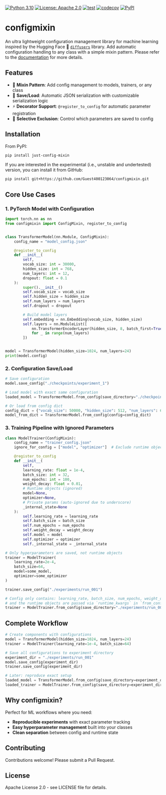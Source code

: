 [![Python 3.10](https://img.shields.io/badge/python-%203.10%20|%203.11%20|%203.12-blue.svg)](https://www.python.org/downloads/release/python-3100/)
[![License: Apache 2.0](https://img.shields.io/badge/License-Apache%202.0-blue.svg)](https://opensource.org/licenses/Apache-2.0)
[![test](https://github.com/Guest400123064/configmixin/actions/workflows/test.yaml/badge.svg)](https://github.com/Guest400123064/configmixin/actions/workflows/test.yaml)
[![codecov](https://codecov.io/gh/Guest400123064/configmixin/branch/main/graph/badge.svg?token=6TG5R1AYQK)](https://codecov.io/gh/Guest400123064/configmixin)
[![PyPI](https://img.shields.io/pypi/v/just-config-mixin)](https://pypi.org/project/just-config-mixin/)

# configmixin

An ultra lightweight configuration management library for machine learning inspired by the Hugging Face 🤗 [`diffusers`](https://github.com/huggingface/diffusers) library. Add automatic configuration handling to any class with a simple mixin pattern. Please refer to the [documentation](https://guest400123064.github.io/just-config-mixin/) for more details.

## Features

- 🔗 **Mixin Pattern**: Add config management to models, trainers, or any class
- 💾 **Save/Load**: Automatic JSON serialization with customizable serialization logic
- ⚡ **Decorator Support**: `@register_to_config` for automatic parameter registration
- 🎯 **Selective Exclusion**: Control which parameters are saved to config

## Installation

From PyPI:

```bash
pip install just-config-mixin
```

If you are interested in the experimental (i.e., unstable and undertested) version, you can install it from GitHub:

```bash
pip install git+https://github.com/Guest400123064/configmixin.git
```

## Core Use Cases

### 1. PyTorch Model with Configuration

```python
import torch.nn as nn
from configmixin import ConfigMixin, register_to_config


class TransformerModel(nn.Module, ConfigMixin):
    config_name = "model_config.json"

    @register_to_config
    def __init__(
        self,
        vocab_size: int = 30000,
        hidden_size: int = 768,
        num_layers: int = 12,
        dropout: float = 0.1
    ):
        super().__init__()
        self.vocab_size = vocab_size
        self.hidden_size = hidden_size
        self.num_layers = num_layers
        self.dropout = dropout

        # Build model layers
        self.embedding = nn.Embedding(vocab_size, hidden_size)
        self.layers = nn.ModuleList([
            nn.TransformerEncoderLayer(hidden_size, 8, batch_first=True)
            for _ in range(num_layers)
        ])


model = TransformerModel(hidden_size=1024, num_layers=24)
print(model.config)
```

### 2. Configuration Save/Load

```python
# Save configuration
model.save_config("./checkpoints/experiment_1")

# Load model with exact same configuration
loaded_model = TransformerModel.from_config(save_directory="./checkpoints/experiment_1")

# Or load from config dict
config_dict = {"vocab_size": 50000, "hidden_size": 512, "num_layers": 6, "dropout": 0.2}
model_from_dict = TransformerModel.from_config(config=config_dict)
```

### 3. Training Pipeline with Ignored Parameters

```python
class ModelTrainer(ConfigMixin):
    config_name = "trainer_config.json"
    ignore_for_config = ["model", "optimizer"]  # Exclude runtime objects

    @register_to_config
    def __init__(
        self,
        learning_rate: float = 1e-4,
        batch_size: int = 32,
        num_epochs: int = 100,
        weight_decay: float = 0.01,
        # Runtime objects (ignored)
        model=None,
        optimizer=None,
        # Private params (auto-ignored due to underscore)
        _internal_state=None
    ):
        self.learning_rate = learning_rate
        self.batch_size = batch_size
        self.num_epochs = num_epochs
        self.weight_decay = weight_decay
        self.model = model
        self.optimizer = optimizer
        self._internal_state = _internal_state

# Only hyperparameters are saved, not runtime objects
trainer = ModelTrainer(
    learning_rate=2e-4,
    batch_size=64,
    model=some_model,
    optimizer=some_optimizer
)

trainer.save_config("./experiments/run_001")

# Config only contains: learning_rate, batch_size, num_epochs, weight_decay
# and the runtime objects are passed via `runtime_kwargs` in `from_config()`
trainer = ModelTrainer.from_config(save_directory="./experiments/run_001", runtime_kwargs={"model": <some_model>})
```

## Complete Workflow

```python
# Create components with configurations
model = TransformerModel(hidden_size=1024, num_layers=24)
trainer = ModelTrainer(learning_rate=1e-4, batch_size=64)

# Save all configurations to experiment directory
experiment_dir = "./experiments/run_001"
model.save_config(experiment_dir)
trainer.save_config(experiment_dir)

# Later: reproduce exact setup
loaded_model = TransformerModel.from_config(save_directory=experiment_dir)
loaded_trainer = ModelTrainer.from_config(save_directory=experiment_dir, runtime_kwargs={"model": loaded_model})
```

## Why configmixin?

Perfect for ML workflows where you need:
- **Reproducible experiments** with exact parameter tracking
- **Easy hyperparameter management** built into your classes
- **Clean separation** between config and runtime state

## Contributing

Contributions welcome! Please submit a Pull Request.

## License

Apache License 2.0 - see LICENSE file for details.
